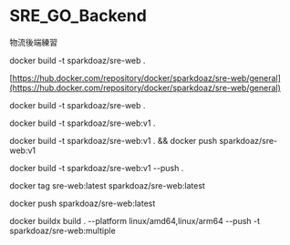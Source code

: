 # SRE_GO_Backend

物流後端練習

docker build -t sparkdoaz/sre-web .

[https://hub.docker.com/repository/docker/sparkdoaz/sre-web/general](https://hub.docker.com/repository/docker/sparkdoaz/sre-web/general)

docker build -t sparkdoaz/sre-web .

docker build -t sparkdoaz/sre-web:v1 .

docker build -t sparkdoaz/sre-web:v1 . && docker push sparkdoaz/sre-web:v1

docker build -t sparkdoaz/sre-web:v1 --push .

docker tag sre-web:latest sparkdoaz/sre-web:latest

docker push sparkdoaz/sre-web:latest

docker buildx build . --platform linux/amd64,linux/arm64 --push -t sparkdoaz/sre-web:multiple
